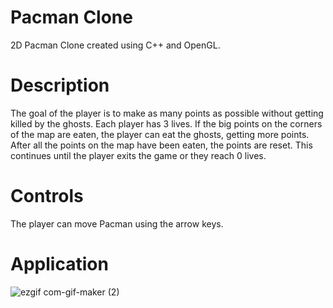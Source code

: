 # Pacman Clone
2D Pacman Clone created using C++ and OpenGL.

# Description
The goal of the player is to make as many points as possible without getting killed by the ghosts. Each player has 3 lives. If the big points on the corners of the map are eaten, the player can eat the ghosts, getting more points. After all the points on the map have been eaten, the points are reset. This continues until the player exits the game or they reach 0 lives.

# Controls 
The player can move Pacman using the arrow keys.

# Application
![ezgif com-gif-maker (2)](https://user-images.githubusercontent.com/98752239/155300286-f963ada1-fa5f-49d3-829f-3b4761173f78.gif)

